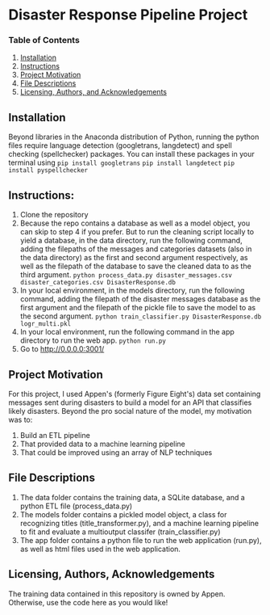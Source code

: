 # Disaster Response Pipeline Project

### Table of Contents

1. [Installation](#installation)
2. [Instructions](#instructions)
3. [Project Motivation](#motivation)
4. [File Descriptions](#files)
5. [Licensing, Authors, and Acknowledgements](#licensing)

## Installation <a name="installation"></a>

Beyond libraries in the Anaconda distribution of Python, running the python files require language detection  (googletrans, langdetect) and spell checking (spellchecker) packages. You can install these packages in your terminal using
`pip install googletrans`
`pip install langdetect`
`pip install pyspellchecker`

## Instructions:

1. Clone the repository
2. Because the repo contains a database as well as a model object, you can skip to step 4 if you prefer. But to run the cleaning script locally to yield a database, in the data directory, run the following command, adding the filepaths of the messages and categories datasets (also in the data directory) as the first and second argument respectively, as well as the filepath of the database to save the cleaned data to as the third argument.
    `python process_data.py disaster_messages.csv disaster_categories.csv DisasterResponse.db`
3. In your local environment, in the models directory,  run the following command, adding the filepath of the disaster messages database as the first argument and the filepath of the pickle file to save the model to as the second argument. 
    `python train_classifier.py DisasterResponse.db logr_multi.pkl`
4. In your local environment, run the following command in the app directory to run the web app.
    `python run.py`
4. Go to http://0.0.0.0:3001/

## Project Motivation<a name="motivation"></a>

For this project, I used Appen's (formerly Figure Eight's) data set containing messages sent during disasters to build a model for an API that classifies likely disasters. Beyond the pro social nature of the model, my motivation was to:

1. Build an ETL pipeline
2. That provided data to a machine learning pipeline
3. That could be improved using an array of NLP techniques

## File Descriptions <a name="files"></a>

1. The data folder contains the training data, a SQLite database, and a python ETL file (process_data.py)
2. The models folder contains a pickled model object, a class for recognizing titles (title_transformer.py), and a machine learning pipeline to fit and evaluate a multioutput classifer (train_classifier.py)
3. The app folder contains a python file to run the web application (run.py), as well as html files used in the web application.


## Licensing, Authors, Acknowledgements<a name="licensing"></a>

The training data contained in this repository is owned by Appen.  Otherwise, use the code here as you would like! 

